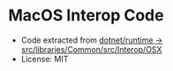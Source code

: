 # MacOS Interop Code

* Code extracted from [dotnet/runtime -> src/libraries/Common/src/Interop/OSX](https://github.com/dotnet/runtime/tree/1d69684de8801d500e12de8efd86e7ecfa5ed168/src/libraries/Common/src/Interop/OSX)
* License: MIT

